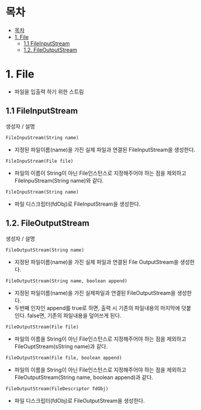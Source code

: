# 목차
- [목차](#목차)
- [1. File](#1-file)
  - [1.1 FileInputStream](#11-fileinputstream)
  - [1.2. FileOutputStream](#12-fileoutputstream)

# 1. File
- 파일을 입출력 하기 위한 스트림
## 1.1 FileInputStream
생성자 / 설명

`FileInpuStream(String name)`
- 지정된 파일이름(name)을 가진 실제 파일과 연결된 FileInputStream을 생성한다.

`FileInpuStream(File file)`
- 파일의 이름이 String이 아닌 File인스턴스로 지정해주어야 하는 점을 제외하고 FileInpuStream(String name)와 같다.

`FileInpuStream(String name)`
- 파일 디스크립터(fdObj)로 FileInputStream을 생성한다.

## 1.2. FileOutputStream

생성자 / 설명

`FileOutputStream(String name)`
- 지정된 파일이름(name)을 가진 실제 파일과 연결된 File OutputStream을 생성한다.

`FileOutputStream(String name, boolean append)`
- 지정된 파일이름(name)을 가진 실제파일과 연결된 FileOutputStream을 생성한다.
- 두번째 인자인 append를 true로 하면, 출력 시 기존의 파일내용의 마지막에 덧붙인다. false면, 기존의 파일내용을 덮어쓰게 된다.

`FileOutputStream(File file)`
- 파일의 이름을 String이 아닌 File인스턴스로 지정해주어야 하는 점을 제외하고 FileOuptStream(sString name)과 같다.

`FileOutputStream(File file, boolean append)`
- 파일의 이름을 String이 아닌 File인스턴스로 지정해주어야 하는 점을 제외하고 FileOutputStream(String name, boolean append)과 같다.

`FileOutputStream(FileDescriptor fdObj)`
- 파일 디스크립터(fdObj)로 FileOutputStream을 생성한다.
